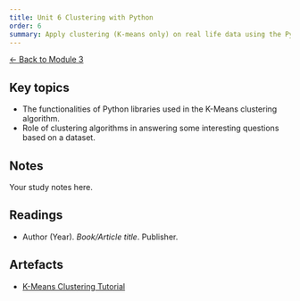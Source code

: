 ```yaml
---
title: Unit 6 Clustering with Python
order: 6
summary: Apply clustering (K-means only) on real life data using the Python libraries in scikit-learn.
---
```


[← Back to Module 3](./)

## Key topics
- The functionalities of Python libraries used in the K-Means clustering algorithm.
- Role of clustering algorithms in answering some interesting questions based on a dataset.

## Notes
Your study notes here.

## Readings
- Author (Year). *Book/Article title*. Publisher.

## Artefacts
- [K-Means Clustering Tutorial](../../../artefacts/module-3/unit-6-iris.ipynb)
